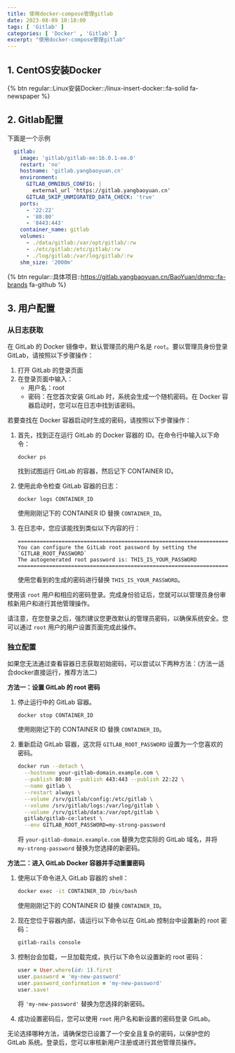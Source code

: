 ```yaml
---
title: 使用docker-compose管理gitlab
date: 2023-08-09 10:18:00
tags: [ 'Gitlab' ]
categories: [ 'Docker' , 'Gitlab' ]
excerpt: "使用docker-compose管理gitlab"
---
```


## 1. CentOS安装Docker
{% btn regular::Linux安装Docker::/linux-insert-docker::fa-solid fa-newspaper %}

## 2. Gitlab配置
下面是一个示例
```yaml
  gitlab:
    image: 'gitlab/gitlab-ee:16.0.1-ee.0'
    restart: 'no'
    hostname: 'gitlab.yangbaoyuan.cn'
    environment:
      GITLAB_OMNIBUS_CONFIG: |
        external_url 'https://gitlab.yangbaoyuan.cn'
      GITLAB_SKIP_UNMIGRATED_DATA_CHECK: 'true'
    ports:
      - '22:22'
      - '88:80'
      - '8443:443'
    container_name: gitlab
    volumes:
      - ./data/gitlab:/var/opt/gitlab/:rw
      - ./etc/gitlab:/etc/gitlab/:rw
      - ./log/gitlab:/var/log/gitlab/:rw
    shm_size: '2000m'
```
{% btn regular::具体项目::https://gitlab.yangbaoyuan.cn/BaoYuan/dnmp::fa-brands fa-github %}
## 3. 用户配置
### 从日志获取
在 GitLab 的 Docker 镜像中，默认管理员的用户名是 `root`。要以管理员身份登录 GitLab，请按照以下步骤操作：

1. 打开 GitLab 的登录页面
2. 在登录页面中输入：
    - 用户名：root
    - 密码：在您首次安装 GitLab 时，系统会生成一个随机密码。在 Docker 容器启动时，您可以在日志中找到该密码。

若要查找在 Docker 容器启动时生成的密码，请按照以下步骤操作：

1. 首先，找到正在运行 GitLab 的 Docker 容器的 ID。在命令行中输入以下命令：

   ```
   docker ps
   ```

   找到试图运行 GitLab 的容器，然后记下 CONTAINER ID。

2. 使用此命令检查 GitLab 容器的日志：

   ```
   docker logs CONTAINER_ID
   ```

   使用刚刚记下的 CONTAINER ID 替换 `CONTAINER_ID`。

3. 在日志中，您应该能找到类似以下内容的行：

   ```
   ========================================================================
   You can configure the GitLab root password by setting the `GITLAB_ROOT_PASSWORD`
   The autogenerated root password is: THIS_IS_YOUR_PASSWORD
   ========================================================================
   ```
   使用您看到的生成的密码进行替换 `THIS_IS_YOUR_PASSWORD`。

使用该 `root` 用户和相应的密码登录。完成身份验证后，您就可以以管理员身份审核新用户和进行其他管理操作。

请注意，在您登录之后，强烈建议您更改默认的管理员密码，以确保系统安全。您可以通过 `root` 用户的用户设置页面完成此操作。

### 独立配置
如果您无法通过查看容器日志获取初始密码，可以尝试以下两种方法：(方法一适合docker直接运行，推荐方法二)

**方法一：设置 GitLab 的 root 密码**

1. 停止运行中的 GitLab 容器。

   ```
   docker stop CONTAINER_ID
   ```

   使用刚刚记下的 CONTAINER ID 替换 `CONTAINER_ID`。

2. 重新启动 GitLab 容器，这次将 `GITLAB_ROOT_PASSWORD` 设置为一个您喜欢的密码。

   ```bash
   docker run --detach \
     --hostname your-gitlab-domain.example.com \
     --publish 80:80 --publish 443:443 --publish 22:22 \
     --name gitlab \
     --restart always \
     --volume /srv/gitlab/config:/etc/gitlab \
     --volume /srv/gitlab/logs:/var/log/gitlab \
     --volume /srv/gitlab/data:/var/opt/gitlab \
     gitlab/gitlab-ce:latest \
     --env GITLAB_ROOT_PASSWORD=my-strong-password
   ```

   将 `your-gitlab-domain.example.com` 替换为您实际的 GitLab 域名，并将 `my-strong-password` 替换为您选择的新密码。

**方法二：进入 GitLab Docker 容器并手动重置密码**

1. 使用以下命令进入 GitLab 容器的 shell：

   ```bash
   docker exec -it CONTAINER_ID /bin/bash
   ```

   使用刚刚记下的 CONTAINER ID 替换 `CONTAINER_ID`。

2. 现在您位于容器内部，请运行以下命令以在 GitLab 控制台中设置新的 root 密码：

   ```bash
   gitlab-rails console
   ```

3. 控制台会加载，一旦加载完成，执行以下命令以设置新的 root 密码：

   ```ruby
   user = User.where(id: 1).first
   user.password = 'my-new-password'
   user.password_confirmation = 'my-new-password'
   user.save!
   ```

   将 `'my-new-password'` 替换为您选择的新密码。

4. 成功设置密码后，您可以使用 `root` 用户名和新设置的密码登录 GitLab。

无论选择哪种方法，请确保您已设置了一个安全且复杂的密码，以保护您的 GitLab 系统。登录后，您可以审核新用户注册或进行其他管理员操作。


